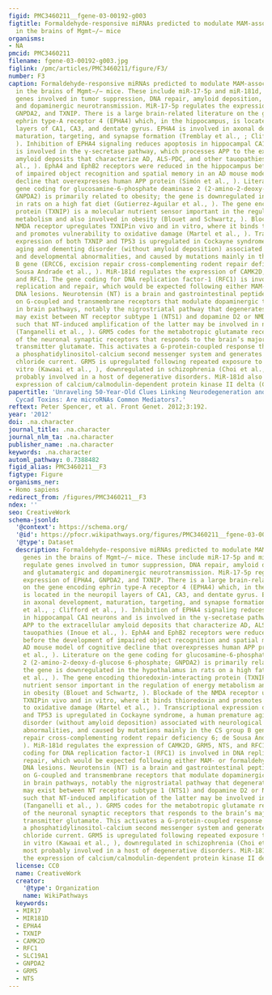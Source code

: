 ```yaml
---
figid: PMC3460211__fgene-03-00192-g003
figtitle: Formaldehyde-responsive miRNAs predicted to modulate MAM-associated genes
  in the brains of Mgmt−/− mice
organisms:
- NA
pmcid: PMC3460211
filename: fgene-03-00192-g003.jpg
figlink: /pmc/articles/PMC3460211/figure/F3/
number: F3
caption: Formaldehyde-responsive miRNAs predicted to modulate MAM-associated genes
  in the brains of Mgmt−/− mice. These include miR-17-5p and miR-181d, which regulate
  genes involved in tumor suppression, DNA repair, amyloid deposition, and glutamatergic
  and dopaminergic neurotransmission. MiR-17-5p regulates the expression of EPHA4,
  GNPDA2, and TXNIP. There is a large brain-related literature on the gene encoding
  ephrin type-A receptor 4 (EPHA4) which, in the hippocampus, is located in the neuropil
  layers of CA1, CA3, and dentate gyrus. EPHA4 is involved in axonal development,
  maturation, targeting, and synapse formation (Tremblay et al., ; Clifford et al.,
  ). Inhibition of EPHA4 signaling reduces apoptosis in hippocampal CA1 neurons and
  is involved in the γ-secretase pathway, which processes APP to the extracellular
  amyloid deposits that characterize AD, ALS-PDC, and other tauopathies (Inoue et
  al., ). EphA4 and EphB2 receptors were reduced in the hippocampus before the development
  of impaired object recognition and spatial memory in an AD mouse model of cognitive
  decline that overexpresses human APP protein (Simón et al., ). Literature on the
  gene coding for glucosamine-6-phosphate deaminase 2 (2-amino-2-deoxy-d-glucose 6-phosphate;
  GNPDA2) is primarily related to obesity; the gene is downregulated in the hypothalamus
  in rats on a high fat diet (Gutierrez-Aguilar et al., ). The gene encoding thioredoxin-interacting
  protein (TXNIP) is a molecular nutrient sensor important in the regulation of energy
  metabolism and also involved in obesity (Blouet and Schwartz, ). Blockade of the
  NMDA receptor upregulates TXNIPin vivo and in vitro, where it binds thioredoxin
  and promotes vulnerability to oxidative damage (Martel et al., ). Transcriptional
  expression of both TXNIP and TP53 is upregulated in Cockayne syndrome, a human premature
  aging and dementing disorder (without amyloid deposition) associated with neurological
  and developmental abnormalities, and caused by mutations mainly in the CS group
  B gene (ERCC6, excision repair cross-complementing rodent repair deficiency 6; de
  Sousa Andrade et al., ). MiR-181d regulates the expression of CAMK2D, GRM5, NTS,
  and RFC1. The gene coding for DNA replication factor-1 (RFC1) is involved in DNA
  replication and repair, which would be expected following either MAM- or formaldehyde-induced
  DNA lesions. Neurotensin (NT) is a brain and gastrointestinal peptide that acts
  on G-coupled and transmembrane receptors that modulate dopaminergic transmission
  in brain pathways, notably the nigrostriatal pathway that degenerates in PD. Interactions
  may exist between NT receptor subtype 1 (NTS1) and dopamine D2 or NMDA receptors,
  such that NT-induced amplification of the latter may be involved in neurodegeneration
  (Tanganelli et al., ). GRM5 codes for the metabotropic glutamate receptor 5, one
  of the neuronal synaptic receptors that responds to the brain’s major excitatory
  transmitter glutamate. This activates a G-protein-coupled response that activates
  a phosphatidylinositol-calcium second messenger system and generates a calcium-activated
  chloride current. GRM5 is upregulated following repeated exposure to glutamate in
  vitro (Kawaai et al., ), downregulated in schizophrenia (Choi et al., ) and most
  probably involved in a host of degenerative disorders. MiR-181d also regulates the
  expression of calcium/calmodulin-dependent protein kinase II delta (CAMK2D).
papertitle: 'Unraveling 50-Year-Old Clues Linking Neurodegeneration and Cancer to
  Cycad Toxins: Are microRNAs Common Mediators?.'
reftext: Peter Spencer, et al. Front Genet. 2012;3:192.
year: '2012'
doi: .na.character
journal_title: .na.character
journal_nlm_ta: .na.character
publisher_name: .na.character
keywords: .na.character
automl_pathway: 0.7388482
figid_alias: PMC3460211__F3
figtype: Figure
organisms_ner:
- Homo sapiens
redirect_from: /figures/PMC3460211__F3
ndex: ''
seo: CreativeWork
schema-jsonld:
  '@context': https://schema.org/
  '@id': https://pfocr.wikipathways.org/figures/PMC3460211__fgene-03-00192-g003.html
  '@type': Dataset
  description: Formaldehyde-responsive miRNAs predicted to modulate MAM-associated
    genes in the brains of Mgmt−/− mice. These include miR-17-5p and miR-181d, which
    regulate genes involved in tumor suppression, DNA repair, amyloid deposition,
    and glutamatergic and dopaminergic neurotransmission. MiR-17-5p regulates the
    expression of EPHA4, GNPDA2, and TXNIP. There is a large brain-related literature
    on the gene encoding ephrin type-A receptor 4 (EPHA4) which, in the hippocampus,
    is located in the neuropil layers of CA1, CA3, and dentate gyrus. EPHA4 is involved
    in axonal development, maturation, targeting, and synapse formation (Tremblay
    et al., ; Clifford et al., ). Inhibition of EPHA4 signaling reduces apoptosis
    in hippocampal CA1 neurons and is involved in the γ-secretase pathway, which processes
    APP to the extracellular amyloid deposits that characterize AD, ALS-PDC, and other
    tauopathies (Inoue et al., ). EphA4 and EphB2 receptors were reduced in the hippocampus
    before the development of impaired object recognition and spatial memory in an
    AD mouse model of cognitive decline that overexpresses human APP protein (Simón
    et al., ). Literature on the gene coding for glucosamine-6-phosphate deaminase
    2 (2-amino-2-deoxy-d-glucose 6-phosphate; GNPDA2) is primarily related to obesity;
    the gene is downregulated in the hypothalamus in rats on a high fat diet (Gutierrez-Aguilar
    et al., ). The gene encoding thioredoxin-interacting protein (TXNIP) is a molecular
    nutrient sensor important in the regulation of energy metabolism and also involved
    in obesity (Blouet and Schwartz, ). Blockade of the NMDA receptor upregulates
    TXNIPin vivo and in vitro, where it binds thioredoxin and promotes vulnerability
    to oxidative damage (Martel et al., ). Transcriptional expression of both TXNIP
    and TP53 is upregulated in Cockayne syndrome, a human premature aging and dementing
    disorder (without amyloid deposition) associated with neurological and developmental
    abnormalities, and caused by mutations mainly in the CS group B gene (ERCC6, excision
    repair cross-complementing rodent repair deficiency 6; de Sousa Andrade et al.,
    ). MiR-181d regulates the expression of CAMK2D, GRM5, NTS, and RFC1. The gene
    coding for DNA replication factor-1 (RFC1) is involved in DNA replication and
    repair, which would be expected following either MAM- or formaldehyde-induced
    DNA lesions. Neurotensin (NT) is a brain and gastrointestinal peptide that acts
    on G-coupled and transmembrane receptors that modulate dopaminergic transmission
    in brain pathways, notably the nigrostriatal pathway that degenerates in PD. Interactions
    may exist between NT receptor subtype 1 (NTS1) and dopamine D2 or NMDA receptors,
    such that NT-induced amplification of the latter may be involved in neurodegeneration
    (Tanganelli et al., ). GRM5 codes for the metabotropic glutamate receptor 5, one
    of the neuronal synaptic receptors that responds to the brain’s major excitatory
    transmitter glutamate. This activates a G-protein-coupled response that activates
    a phosphatidylinositol-calcium second messenger system and generates a calcium-activated
    chloride current. GRM5 is upregulated following repeated exposure to glutamate
    in vitro (Kawaai et al., ), downregulated in schizophrenia (Choi et al., ) and
    most probably involved in a host of degenerative disorders. MiR-181d also regulates
    the expression of calcium/calmodulin-dependent protein kinase II delta (CAMK2D).
  license: CC0
  name: CreativeWork
  creator:
    '@type': Organization
    name: WikiPathways
  keywords:
  - MIR17
  - MIR181D
  - EPHA4
  - TXNIP
  - CAMK2D
  - RFC1
  - SLC19A1
  - GNPDA2
  - GRM5
  - NTS
---
```

